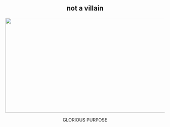 <h2 align="center">not a villain </h2>
<p align="center"><img src="https://i.pinimg.com/564x/94/84/95/948495a5d4f7cd975c99b6b689df9da1.jpg" alt="" width="550" height="300"></p>
<p align="center">GLORIOUS PURPOSE</p>

